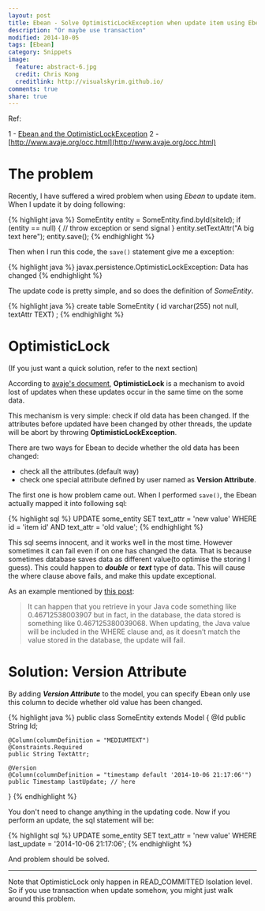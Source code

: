 ```yaml
---
layout: post
title: Ebean - Solve OptimisticLockException when update item using Ebean
description: "Or maybe use transaction"
modified: 2014-10-05
tags: [Ebean]
category: Snippets
image:
  feature: abstract-6.jpg
  credit: Chris Kong
  creditlink: http://visualskyrim.github.io/
comments: true
share: true
---
```



Ref:

1 - [Ebean and the OptimisticLockException](http://blog.matthieuguillermin.fr/2012/11/ebean-and-the-optimisticlockexception/)
2 - [http://www.avaje.org/occ.html](http://www.avaje.org/occ.html)

# The problem

Recently, I have suffered a wired problem when using *Ebean* to update item. When I update it by doing following:

{% highlight java %}
SomeEntity entity = SomeEntity.find.byId(siteId);
if (entity == null) {
    // throw exception or send signal
}
entity.setTextAttr("A big text here");
entity.save();
{% endhighlight %}

Then when I run this code, the `save()` statement give me a exception:

{% highlight java %}
javax.persistence.OptimisticLockException: Data has changed
{% endhighlight %}

The update code is pretty simple, and so does the definition of *SomeEntity*.

{% highlight java %}
create table SomeEntity (
  id                        varchar(255) not null,
  textAttr                  TEXT)
;
{% endhighlight %}

# OptimisticLock

(If you just want a quick solution, refer to the next section)

According to [avaje's document](http://www.avaje.org/occ.html), **OptimisticLock** is a mechanism to avoid lost of updates when these updates occur in the same time on the some data.

This mechanism is very simple: check if old data has been changed. If the attributes before updated have been changed by other threads, the update will be abort by throwing **OptimisticLockException**.

There are two ways for Ebean to decide whether the old data has been changed:

- check all the attributes.(default way)
- check one special attribute defined by user named as **Version Attribute**.

The first one is how problem came out. When I performed `save()`, the Ebean actually mapped it into following sql:

{% highlight sql %}
UPDATE some_entity SET text_attr = 'new value' WHERE id = 'item id' AND text_attr = 'old value';
{% endhighlight %}

This sql seems innocent, and it works well in the most time. However sometimes it can fail even if on one has changed the data. That is because sometimes database saves data as different value(to optimise the storing I guess). This could happen to ***double*** or ***text*** type of data. This will cause the where clause above fails, and make this update exceptional.


As an example mentioned by [this post](http://blog.matthieuguillermin.fr/2012/11/ebean-and-the-optimisticlockexception/):

> It can happen that you retrieve in your Java code something like 0.46712538003907 but in fact, in the database, the data stored is something like 0.467125380039068. When updating, the Java value will be included in the WHERE clause and, as it doesn’t match the value stored in the database, the update will fail.


# Solution: Version Attribute

By adding ***Version Attribute*** to the model, you can specify Ebean only use this column to decide whether old value has been changed.

{% highlight java %}
public class SomeEntity extends Model {
    @Id
    public String Id;

    @Column(columnDefinition = "MEDIUMTEXT")
    @Constraints.Required
    public String TextAttr;

    @Version
    @Column(columnDefinition = "timestamp default '2014-10-06 21:17:06'")
    public Timestamp lastUpdate; // here
}
{% endhighlight %}

You don't need to change anything in the updating code. Now if you perform an update, the sql statement will be:


{% highlight sql %}
UPDATE some_entity SET text_attr = 'new value' WHERE last_update = '2014-10-06 21:17:06';
{% endhighlight %}

And problem should be solved.

***

Note that OptimisticLock only happen in READ_COMMITTED Isolation level. So if you use transaction when update somehow, you might just walk around this problem.
